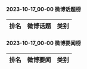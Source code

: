 #### 2023-10-17_00-00  微博话题榜

| 排名 | 微博话题 | 类别 |
| --- | --- | --- |
#### 2023-10-17_00-00  微博要闻榜

| 排名 | 微博要闻 | 类别 |
| --- | --- | --- |
